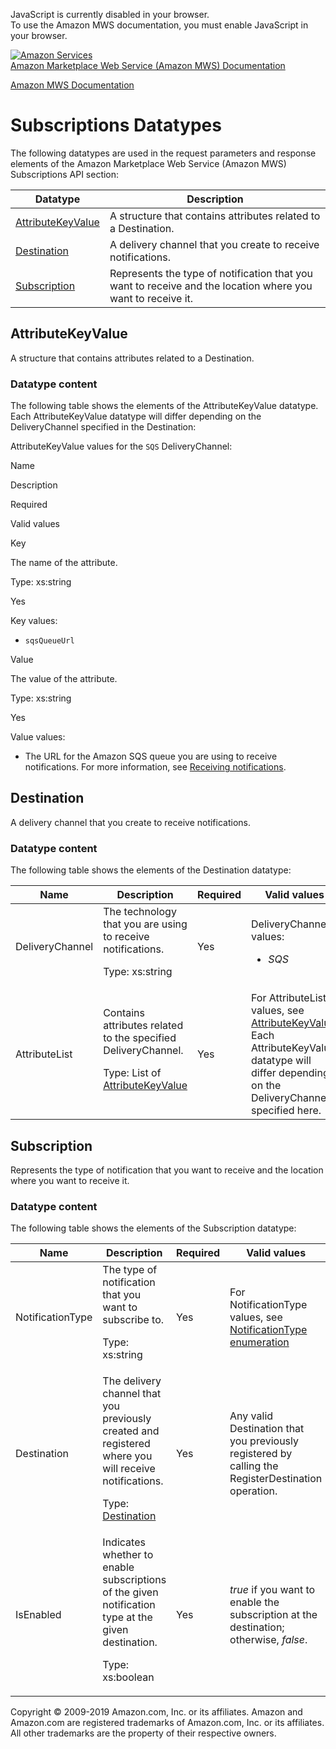 <div id="MWSDX_noscript">

JavaScript is currently disabled in your browser.  
To use the Amazon MWS documentation, you must enable JavaScript in your
browser.

</div>

<div id="MWSDX_divtop">

[![Amazon
Services](https://images-na.ssl-images-amazon.com/images/G/08/mwsportal/fr_FR/amazonservices.gif "Amazon Services")](http://services.amazon.fr)  
<span id="MWSDX_titlebar">[Amazon Marketplace Web Service (Amazon MWS)
Documentation](https://developer.amazonservices.fr/gp/mws/docs.html)</span>

</div>

<div id="MWSDX_divbottom">

<div id="MWSDX_divleft">

<div id="MWSDX_toc">

</div>

</div>

<div id="MWSDX_divright">

<div id="MWSDX_content">

<span id="MWSDX_breadcrumbs">[Amazon MWS
Documentation](https://developer.amazonservices.fr/gp/mws/docs.html)</span>

<div id="Subscriptions_Datatypes" class="nested0">

Subscriptions Datatypes
=======================

<div class="body">

The following datatypes are used in the request parameters and response
elements of the Amazon Marketplace Web Service (Amazon MWS) <span
class="ph">Subscriptions API section</span>:

<div class="tablenoborder">

| Datatype                                                                                                                                                                  | Description                                                                                                                         |
|---------------------------------------------------------------------------------------------------------------------------------------------------------------------------|-------------------------------------------------------------------------------------------------------------------------------------|
| <a href="#AttributeKeyValue" class="xref" title="A structure that contains attributes related to a Destination.">AttributeKeyValue</a>                                    | <span class="ph">A structure that contains attributes related to a <span class="keyword parmname">Destination</span>. </span>       |
| <a href="#Destination" class="xref" title="A delivery channel that you create to receive notifications.">Destination</a>                                                  | <span class="ph">A delivery channel that you create to receive notifications.</span>                                                |
| <a href="#Subscription" class="xref" title="Represents the type of notification that you want to receive and the location where you want to receive it.">Subscription</a> | <span class="ph">Represents the type of notification that you want to receive and the location where you want to receive it.</span> |

</div>

</div>

<div id="AttributeKeyValue" class="topic nested1">

AttributeKeyValue
-----------------

<div class="body">

<span class="ph">A structure that contains attributes related to a <span
class="keyword parmname">Destination</span>. </span>

<div class="section">

### Datatype content

The following table shows the elements of the <span
class="keyword parmname">AttributeKeyValue</span> datatype. Each <span
class="keyword parmname">AttributeKeyValue</span> datatype will differ
depending on the <span class="keyword parmname">DeliveryChannel</span>
specified in the <span class="keyword parmname">Destination</span>:

<div class="tablenoborder">

<span class="desc tabledesc"><span
class="keyword parmname">AttributeKeyValue</span> values for the `SQS`
<span class="keyword parmname">DeliveryChannel</span>:</span>

Name

</div>

</div>

</div>

</div>

</div>

</div>

</div>

</div>

Description

Required

Valid values

<span class="keyword parmname">Key</span>

The name of the attribute.

<span class="ph">Type: xs:string</span>

Yes

<span class="keyword parmname">Key</span> values:

-   `sqsQueueUrl`

<span class="keyword parmname">Value</span>

The value of the attribute.

<span class="ph">Type: xs:string</span>

Yes

<span class="keyword parmname">Value</span> values:

-   The URL for the <span class="ph">Amazon SQS</span> queue you are
    using to receive notifications. For more information, see
    <a href="Subscriptions_ReceivingNotifications.md" class="xref" title="Describes how to set up a Destination to receive notifications.">Receiving notifications</a>.

<div id="Destination" class="topic nested1">

Destination
-----------

<div class="body">

<span class="ph">A delivery channel that you create to receive
notifications.</span>

<div class="section">

### Datatype content

The following table shows the elements of the <span
class="keyword parmname">Destination</span> datatype:

<div class="tablenoborder">

<table class="table" data-cellpadding="4" data-cellspacing="0" data-summary="" data-frame="border" data-border="1" data-rules="all">
<colgroup>
<col style="width: 25%" />
<col style="width: 25%" />
<col style="width: 25%" />
<col style="width: 25%" />
</colgroup>
<thead>
<tr class="header">
<th>Name</th>
<th>Description</th>
<th>Required</th>
<th>Valid values</th>
</tr>
</thead>
<tbody>
<tr class="odd">
<td><span class="keyword parmname">DeliveryChannel</span></td>
<td>The technology that you are using to receive notifications.
<p><span class="ph">Type: xs:string</span></p></td>
<td>Yes</td>
<td><span class="keyword parmname">DeliveryChannel</span> values:
<ul>
<li><var class="keyword varname">SQS</var></li>
</ul></td>
</tr>
<tr class="even">
<td><span class="keyword parmname">AttributeList</span></td>
<td>Contains attributes related to the specified <span class="keyword parmname">DeliveryChannel</span>.
<p>Type: List of <a href="#AttributeKeyValue" class="xref" title="A structure that contains attributes related to a Destination.">AttributeKeyValue</a></p></td>
<td>Yes</td>
<td>For <span class="keyword parmname">AttributeList</span> values, see <a href="#AttributeKeyValue" class="xref" title="A structure that contains attributes related to a Destination.">AttributeKeyValue</a>. Each <span class="keyword parmname">AttributeKeyValue</span> datatype will differ depending on the <span class="keyword parmname">DeliveryChannel</span> specified here.</td>
</tr>
</tbody>
</table>

</div>

</div>

</div>

</div>

<div id="Subscription" class="topic nested1">

Subscription
------------

<div class="body">

<span class="ph">Represents the type of notification that you want to
receive and the location where you want to receive it.</span>

<div class="section">

### Datatype content

The following table shows the elements of the <span
class="keyword parmname">Subscription</span> datatype:

<div class="tablenoborder">

<table class="table" data-cellpadding="4" data-cellspacing="0" data-summary="" data-frame="border" data-border="1" data-rules="all">
<colgroup>
<col style="width: 25%" />
<col style="width: 25%" />
<col style="width: 25%" />
<col style="width: 25%" />
</colgroup>
<thead>
<tr class="header">
<th>Name</th>
<th>Description</th>
<th>Required</th>
<th>Valid values</th>
</tr>
</thead>
<tbody>
<tr class="odd">
<td><span class="keyword parmname">NotificationType</span></td>
<td>The type of notification that you want to subscribe to.
<p><span class="ph">Type: xs:string</span></p></td>
<td>Yes</td>
<td>For <span class="keyword parmname">NotificationType</span> values, see <a href="Subscriptions_NotificationType.md" class="xref">NotificationType enumeration</a></td>
</tr>
<tr class="even">
<td><span class="keyword parmname">Destination</span></td>
<td>The delivery channel that you previously created and registered where you will receive notifications.
<p>Type: <a href="#Destination" class="xref" title="A delivery channel that you create to receive notifications.">Destination</a></p></td>
<td>Yes</td>
<td>Any valid <span class="keyword parmname">Destination</span> that you previously registered by calling the <span class="keyword apiname">RegisterDestination</span> operation.</td>
</tr>
<tr class="odd">
<td><span class="keyword parmname">IsEnabled</span></td>
<td>Indicates whether to enable subscriptions of the given notification type at the given destination.
<p><span class="ph">Type: xs:boolean</span></p></td>
<td>Yes</td>
<td><var class="keyword varname">true</var> if you want to enable the subscription at the destination; otherwise, <var class="keyword varname">false</var>.</td>
</tr>
</tbody>
</table>

</div>

</div>

</div>

</div>

<div id="MWSDX_footer">

Copyright © 2009-2019 Amazon.com, Inc. or its affiliates. Amazon and
Amazon.com are registered trademarks of Amazon.com, Inc. or its
affiliates. All other trademarks are the property of their respective
owners.

</div>

<div style="clear: both;">

</div>
